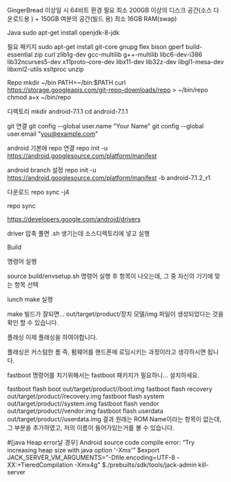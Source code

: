 GingerBread 이상일 시 64비트 환경 필요
최소 200GB 이상의 디스크 공간(소스 다운로드용 ) + 150GB 여분의 공간(빌드 용)
최소 16GB RAM(swap)

Java 
sudo apt-get install openjdk-8-jdk

필요 패키지
sudo apt-get install git-core gnupg flex bison gperf build-essential zip curl zlib1g-dev gcc-multilib g++-multilib libc6-dev-i386 lib32ncurses5-dev x11proto-core-dev libx11-dev lib32z-dev libgl1-mesa-dev libxml2-utils xsltproc unzip

Repo
mkdir ~/bin
PATH=~/bin:$PATH
curl https://storage.googleapis.com/git-repo-downloads/repo > ~/bin/repo
chmod a+x ~/bin/repo

디렉토리 
mkdir android-7.1.1
cd android-7.1.1

git 연결
git config --global user.name "Your Name"
git config --global user.email "you@example.com"

android 기본에 repo 연결
repo init -u https://android.googlesource.com/platform/manifest

android branch 설정
repo init -u https://android.googlesource.com/platform/manifest -b android-7.1.2_r1

다운로드
repo sync -j4

repo sync

https://developers.google.com/android/drivers

driver 압축 풀면 .sh 생기는데 소스디렉토리에 넣고 실행


Build 

명령어 실행

source build/envsetup.sh
명령어 실행 후 항목이 나오는데, 그 중 자신의 기기에 맞는 항목 선택

lunch
make 실행

make
빌드가 잘되면… out/target/product/장치 모델/img 파일이 생성되었다는 것을 확인 할 수 있습니다.

플래싱
이제 플래싱을 하여야합니다.

플래싱은 커스텀한 롬 즉, 펌웨어를 핸드폰에 로딩시키는 과정이라고 생각하시면 됩니다.

fastboot 명령어를 치기위해서는 fastboot 패키지가 필요하니… 설치하세요.

fastboot flash boot out/target/product/<device>/boot.img
fastboot flash recovery out/target/product/<device>/recovery.img
fastboot flash system out/target/product/<device>/system.img
fastboot flash vendor out/target/product/<device>/vendor.img
fastboot flash userdata out/target/product/<device>/userdata.img
결과
원래는 ROM Name이라는 항목이 없는데, 그 부분을 추가하였고, 저의 이름이 들어가있는거를 볼 수 있습니다.


#[java Heap error날 경우]
Android source code compile error: “Try increasing heap size with java option '-Xmx<size>'”
$export JACK_SERVER_VM_ARGUMENTS="-Dfile.encoding=UTF-8 -XX:+TieredCompilation -Xmx4g"
$./prebuilts/sdk/tools/jack-admin kill-server
